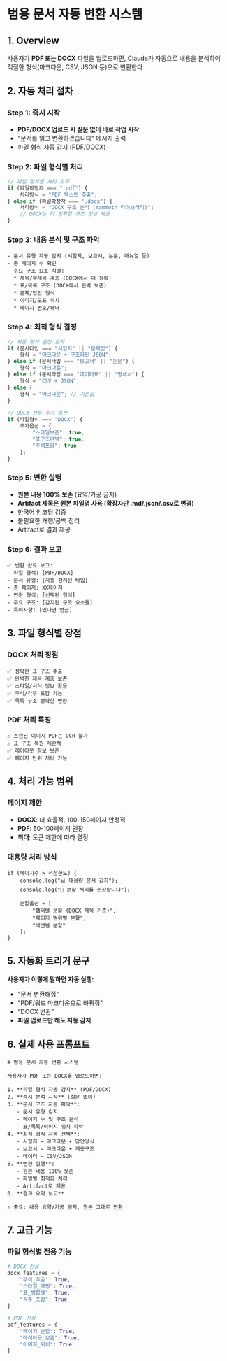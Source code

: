 # 범용 문서 자동 변환 시스템

## 1. Overview
사용자가 **PDF 또는 DOCX** 파일을 업로드하면, Claude가 자동으로 내용을 분석하여 적절한 형식(마크다운, CSV, JSON 등)으로 변환한다.

## 2. 자동 처리 절차

### Step 1: 즉시 시작
- **PDF/DOCX 업로드 시 질문 없이 바로 작업 시작**
- "문서를 읽고 변환하겠습니다" 메시지 출력
- 파일 형식 자동 감지 (PDF/DOCX)

### Step 2: 파일 형식별 처리
```javascript
// 파일 형식별 처리 로직
if (파일확장자 === ".pdf") {
    처리방식 = "PDF 텍스트 추출";
} else if (파일확장자 === ".docx") {
    처리방식 = "DOCX 구조 분석 (mammoth 라이브러리)";
    // DOCX는 더 정확한 구조 정보 제공
}
```

### Step 3: 내용 분석 및 구조 파악
```
- 문서 유형 자동 감지 (시험지, 보고서, 논문, 매뉴얼 등)
- 총 페이지 수 확인
- 주요 구조 요소 식별:
  * 제목/부제목 계층 (DOCX에서 더 정확)
  * 표/목록 구조 (DOCX에서 완벽 보존)
  * 문제/답안 형식
  * 이미지/도표 위치
  * 페이지 번호/헤더
```

### Step 4: 최적 형식 결정
```javascript
// 자동 형식 결정 로직
if (문서타입 === "시험지" || "문제집") {
    형식 = "마크다운 + 구조화된 JSON";
} else if (문서타입 === "보고서" || "논문") {
    형식 = "마크다운";
} else if (문서타입 === "데이터표" || "명세서") {
    형식 = "CSV + JSON";
} else {
    형식 = "마크다운"; // 기본값
}

// DOCX 전용 추가 옵션
if (파일형식 === "DOCX") {
    추가옵션 = {
        "스타일보존": true,
        "표구조완벽": true,
        "주석포함": true
    };
}
```

### Step 5: 변환 실행
- **원본 내용 100% 보존** (요약/가공 금지)
- **Artifact 제목은 원본 파일명 사용 (확장자만 .md/.json/.csv로 변경)**
- 한국어 인코딩 검증
- 불필요한 개행/공백 정리
- Artifact로 결과 제공

### Step 6: 결과 보고
```
✅ 변환 완료 보고:
- 파일 형식: [PDF/DOCX]
- 문서 유형: [자동 감지된 타입]
- 총 페이지: XX페이지
- 변환 형식: [선택된 형식]
- 주요 구조: [감지된 구조 요소들]
- 특이사항: [있다면 언급]
```

## 3. 파일 형식별 장점

### DOCX 처리 장점
```
✅ 정확한 표 구조 추출
✅ 완벽한 제목 계층 보존  
✅ 스타일/서식 정보 활용
✅ 주석/각주 포함 가능
✅ 목록 구조 정확한 변환
```

### PDF 처리 특징
```
⚠️ 스캔된 이미지 PDF는 OCR 불가
⚠️ 표 구조 복원 제한적
✅ 레이아웃 정보 보존
✅ 페이지 단위 처리 가능
```

## 4. 처리 가능 범위

### 페이지 제한
- **DOCX**: 더 효율적, 100-150페이지 안정적
- **PDF**: 50-100페이지 권장
- **최대**: 토큰 제한에 따라 결정

### 대용량 처리 방식
```
if (페이지수 > 적정한도) {
    console.log("📊 대용량 문서 감지");
    console.log("🔄 분할 처리를 권장합니다");
    
    분할옵션 = [
        "챕터별 분할 (DOCX 제목 기준)",
        "페이지 범위별 분할",
        "섹션별 분할"
    ];
}
```

## 5. 자동화 트리거 문구

**사용자가 이렇게 말하면 자동 실행:**
- "문서 변환해줘"
- "PDF/워드 마크다운으로 바꿔줘"  
- "DOCX 변환"
- **파일 업로드만 해도 자동 감지**

## 6. 실제 사용 프롬프트

```
# 범용 문서 자동 변환 시스템

사용자가 PDF 또는 DOCX를 업로드하면:

1. **파일 형식 자동 감지** (PDF/DOCX)
2. **즉시 분석 시작** (질문 없이)
3. **문서 구조 자동 파악**:
   - 문서 유형 감지
   - 페이지 수 및 구조 분석
   - 표/목록/이미지 위치 파악
4. **최적 형식 자동 선택**:
   - 시험지 → 마크다운 + 답안양식
   - 보고서 → 마크다운 + 계층구조
   - 데이터 → CSV/JSON
5. **변환 실행**:
   - 원본 내용 100% 보존
   - 파일별 최적화 처리
   - Artifact로 제공
6. **결과 요약 보고**

⚠️ 중요: 내용 요약/가공 금지, 원본 그대로 변환
```

## 7. 고급 기능

### 파일 형식별 전용 기능
```python
# DOCX 전용
docx_features = {
    "주석_추출": True,
    "스타일_매핑": True,
    "표_병합셀": True,
    "각주_포함": True
}

# PDF 전용  
pdf_features = {
    "페이지_분할": True,
    "레이아웃_보존": True,
    "이미지_위치": True
}
```